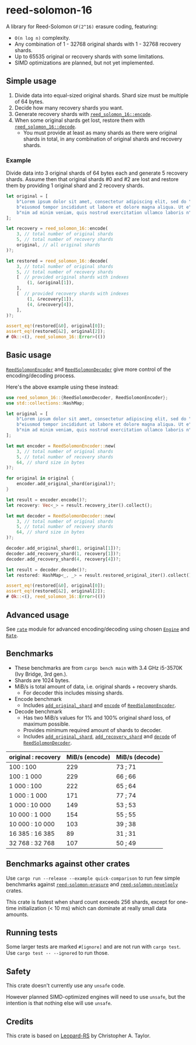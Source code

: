 # reed-solomon-16

A library for Reed-Solomon `GF(2^16)` erasure coding, featuring:

- `O(n log n)` complexity.
- Any combination of 1 - 32768 original shards with 1 - 32768 recovery shards.
- Up to 65535 original or recovery shards with some limitations.
- SIMD optimizations are planned, but not yet implemented.

## Simple usage

1. Divide data into equal-sized original shards.
   Shard size must be multiple of 64 bytes.
2. Decide how many recovery shards you want.
3. Generate recovery shards with [`reed_solomon_16::encode`].
4. When some original shards get lost, restore them with [`reed_solomon_16::decode`].
    - You must provide at least as many shards as there were original shards in total,
      in any combination of original shards and recovery shards.

### Example

Divide data into 3 original shards of 64 bytes each and generate 5 recovery shards.
Assume then that original shards #0 and #2 are lost
and restore them by providing 1 original shard and 2 recovery shards.

```rust
let original = [
    b"Lorem ipsum dolor sit amet, consectetur adipiscing elit, sed do ",
    b"eiusmod tempor incididunt ut labore et dolore magna aliqua. Ut e",
    b"nim ad minim veniam, quis nostrud exercitation ullamco laboris n",
];

let recovery = reed_solomon_16::encode(
    3, // total number of original shards
    5, // total number of recovery shards
    original, // all original shards
)?;

let restored = reed_solomon_16::decode(
    3, // total number of original shards
    5, // total number of recovery shards
    [  // provided original shards with indexes
        (1, &original[1]),
    ],
    [  // provided recovery shards with indexes
        (1, &recovery[1]),
        (4, &recovery[4]),
    ],
)?;

assert_eq!(restored[&0], original[0]);
assert_eq!(restored[&2], original[2]);
# Ok::<(), reed_solomon_16::Error>(())
```

## Basic usage

[`ReedSolomonEncoder`] and [`ReedSolomonDecoder`] give more control
of the encoding/decoding process.

Here's the above example using these instead:

```rust
use reed_solomon_16::{ReedSolomonDecoder, ReedSolomonEncoder};
use std::collections::HashMap;

let original = [
    b"Lorem ipsum dolor sit amet, consectetur adipiscing elit, sed do ",
    b"eiusmod tempor incididunt ut labore et dolore magna aliqua. Ut e",
    b"nim ad minim veniam, quis nostrud exercitation ullamco laboris n",
];

let mut encoder = ReedSolomonEncoder::new(
    3, // total number of original shards
    5, // total number of recovery shards
    64, // shard size in bytes
)?;

for original in original {
    encoder.add_original_shard(original)?;
}

let result = encoder.encode()?;
let recovery: Vec<_> = result.recovery_iter().collect();

let mut decoder = ReedSolomonDecoder::new(
    3, // total number of original shards
    5, // total number of recovery shards
    64, // shard size in bytes
)?;

decoder.add_original_shard(1, original[1])?;
decoder.add_recovery_shard(1, recovery[1])?;
decoder.add_recovery_shard(4, recovery[4])?;

let result = decoder.decode()?;
let restored: HashMap<_, _> = result.restored_original_iter().collect();

assert_eq!(restored[&0], original[0]);
assert_eq!(restored[&2], original[2]);
# Ok::<(), reed_solomon_16::Error>(())
```

## Advanced usage

See [`rate`] module for advanced encoding/decoding
using chosen [`Engine`] and [`Rate`].

## Benchmarks

- These benchmarks are from `cargo bench main`
  with 3.4 GHz i5-3570K (Ivy Bridge, 3rd gen.).
- Shards are 1024 bytes.
- MiB/s is total amount of data,
  i.e. original shards + recovery shards.
    - For decoder this includes missing shards.
- Encode benchmark
    - Includes [`add_original_shard`][RSE::add_original_shard] and
      [`encode`][RSE::encode] of [`ReedSolomonEncoder`].
- Decode benchmark
    - Has two MiB/s values for 1% and 100% original shard loss, of maximum possible.
    - Provides minimum required amount of shards to decoder.
    - Includes [`add_original_shard`][RSD::add_original_shard],
      [`add_recovery_shard`][RSD::add_recovery_shard] and
      [`decode`][RSD::decode] of [`ReedSolomonDecoder`].

| original : recovery | MiB/s (encode) | MiB/s (decode) |
| ------------------- | -------------- | -------------- |
| 100 : 100           | 229            | 73 ; 71        |
| 100 : 1 000         | 229            | 66 ; 66        |
| 1 000 : 100         | 222            | 65 ; 64        |
| 1 000 : 1 000       | 171            | 77 ; 74        |
| 1 000 : 10 000      | 149            | 53 ; 53        |
| 10 000 : 1 000      | 154            | 55 ; 55        |
| 10 000 : 10 000     | 103            | 39 ; 38        |
| 16 385 : 16 385     |  89            | 31 ; 31        |
| 32 768 : 32 768     | 107            | 50 ; 49        |

## Benchmarks against other crates

Use `cargo run --release --example quick-comparison`
to run few simple benchmarks against [`reed-solomon-erasure`]
and [`reed-solomon-novelpoly`] crates.

This crate is fastest when shard count exceeds 256 shards,
except for one-time initialization (< 10 ms)
which can dominate at really small data amounts.

[`reed-solomon-erasure`]: https://crates.io/crates/reed-solomon-erasure
[`reed-solomon-novelpoly`]: https://crates.io/crates/reed-solomon-novelpoly

## Running tests

Some larger tests are marked `#[ignore]` and are not run with `cargo test`.
Use `cargo test -- --ignored` to run those.

## Safety

This crate doesn't currently use any `unsafe` code.

However planned SIMD-optimized engines will need to use `unsafe`,
but the intention is that nothing else will use `unsafe`.

## Credits

This crate is based on [Leopard-RS] by Christopher A. Taylor.

[Leopard-RS]: https://github.com/catid/leopard

[`Naive`]: https://docs.rs/reed-solomon-16/0.1.0/reed_solomon_16/engine/struct.Naive.html
[`NoSimd`]: https://docs.rs/reed-solomon-16/0.1.0/reed_solomon_16/engine/struct.NoSimd.html

[`ReedSolomonEncoder`]: https://docs.rs/reed-solomon-16/0.1.0/reed_solomon_16/struct.ReedSolomonEncoder.html
[RSE::add_original_shard]: https://docs.rs/reed-solomon-16/0.1.0/reed_solomon_16/struct.ReedSolomonEncoder.html#method.add_original_shard
[RSE::encode]: https://docs.rs/reed-solomon-16/0.1.0/reed_solomon_16/struct.ReedSolomonEncoder.html#method.encode

[`ReedSolomonDecoder`]: https://docs.rs/reed-solomon-16/0.1.0/reed_solomon_16/struct.ReedSolomonDecoder.html
[RSD::add_original_shard]: https://docs.rs/reed-solomon-16/0.1.0/reed_solomon_16/struct.ReedSolomonDecoder.html#method.add_original_shard
[RSD::add_recovery_shard]: https://docs.rs/reed-solomon-16/0.1.0/reed_solomon_16/struct.ReedSolomonDecoder.html#method.add_recovery_shard
[RSD::decode]: https://docs.rs/reed-solomon-16/0.1.0/reed_solomon_16/struct.ReedSolomonDecoder.html#method.decode

[`Engine`]: https://docs.rs/reed-solomon-16/0.1.0/reed_solomon_16/engine/trait.Engine.html
[`Rate`]: https://docs.rs/reed-solomon-16/0.1.0/reed_solomon_16/rate/trait.Rate.html

[`reed_solomon_16::encode`]: https://docs.rs/reed-solomon-16/0.1.0/reed_solomon_16/fn.encode.html
[`reed_solomon_16::decode`]: https://docs.rs/reed-solomon-16/0.1.0/reed_solomon_16/fn.decode.html
